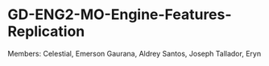 # GD-ENG2-MO-Engine-Features-Replication
Members: 
Celestial, Emerson
Gaurana, Aldrey
Santos, Joseph
Tallador, Eryn
